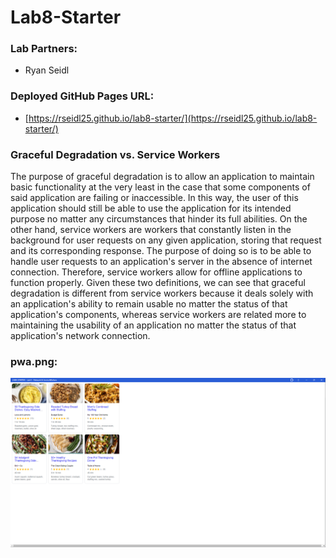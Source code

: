 # Lab8-Starter

### Lab Partners:
- Ryan Seidl

### Deployed GitHub Pages URL:
- [https://rseidl25.github.io/lab8-starter/](https://rseidl25.github.io/lab8-starter/)

### Graceful Degradation vs. Service Workers
The purpose of graceful degradation is to allow an application to maintain basic functionality at the very least in the case that some components of said application are failing or inaccessible. In this way, the user of this application should still be able to use the application for its intended purpose no matter any circumstances that hinder its full abilities. On the other hand, service workers are workers that constantly listen in the background for user requests on any given application, storing that request and its corresponding response. The purpose of doing so is to be able to handle user requests to an application's server in the absence of internet connection. Therefore, service workers allow for offline applications to function properly. Given these two definitions, we can see that graceful degradation is different from service workers because it deals solely with an application's ability to remain usable no matter the status of that application's components, whereas service workers are related more to maintaining the usability of an application no matter the status of that application's network connection.

### pwa.png:
![image of pwa](assets/images/pwa.png)